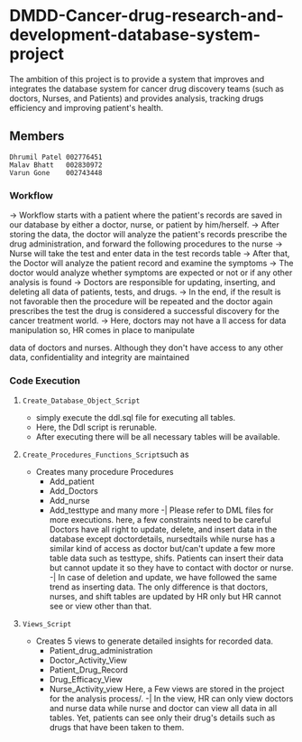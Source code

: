 
# DMDD-Cancer-drug-research-and-development-database-system-project
The ambition of this project is to provide a system that improves and integrates the database system for cancer drug discovery teams (such as doctors, Nurses, and Patients) and provides analysis, tracking drugs efficiency and improving patient's health.
 
## Members
```
Dhrumil Patel 002776451
Malav Bhatt   002830972
Varun Gone    002743448
```
### Workflow
-> Workflow starts with a patient where the patient's records are saved in our database by either a doctor, nurse, or patient by him/herself.
-> After storing the data, the doctor will analyze the patient's records prescribe the drug administration, and forward the following procedures to the nurse
-> Nurse will take the test and enter data in the test records table
-> After that, the Doctor will analyze the patient record and examine the symptoms
-> The doctor would analyze whether symptoms are expected or not or if any other analysis is found
-> Doctors are responsible for updating, inserting, and deleting all data of patients, tests, and drugs.
-> In the end, if the result is not favorable then the procedure will be repeated and the doctor again prescribes the test the drug is considered a successful discovery for the cancer treatment world.
-> Here, doctors may not have a
ll access 
for data manipulation so, HR comes in place to manipulate 

data of doctors and nurses. Although they don't have access to any other data, confidentiality and integrity are maintained
### Code Execution
1. `Create_Database_Object_Script`
    * simply execute the ddl.sql file for executing all tables.
    * Here, the Ddl script is rerunable.
    * After executing there will be all necessary tables will be available.
      
2. `Create_Procedures_Functions_Script`such as
    * Creates many procedure Procedures 
        - Add_patient
        - Add_Doctors
        - Add_nurse 
        - Add_testtype and many more
     -| Please refer to DML files for more executions. here, a few constraints need to be careful Doctors have all right to update, delete, and insert data in the database except doctordetails, nursedtails while nurse has a similar kind of access as doctor but/can't update a few more table data such as testtype, shifs. Patients can insert their data but cannot update it so they have to contact with doctor or nurse.
     -| In case of deletion and update, we have followed the same trend as inserting data. The only difference is that doctors, nurses, and shift tables are updated by HR         only but HR cannot see or view other than that.

3. `Views_Script`
    * Creates 5 views to generate detailed insights for recorded data.
       - Patient_drug_administration
       - Doctor_Activity_View
       - Patient_Drug_Record
       - Drug_Efficacy_View
       - Nurse_Activity_view
  Here, a Few views are stored in the project for the analysis process/.
     -| In the view, HR can only view doctors and nurse data while nurse and doctor can view all data in all tables. Yet, patients can see only their drug's details such as drugs that have been taken to them.
